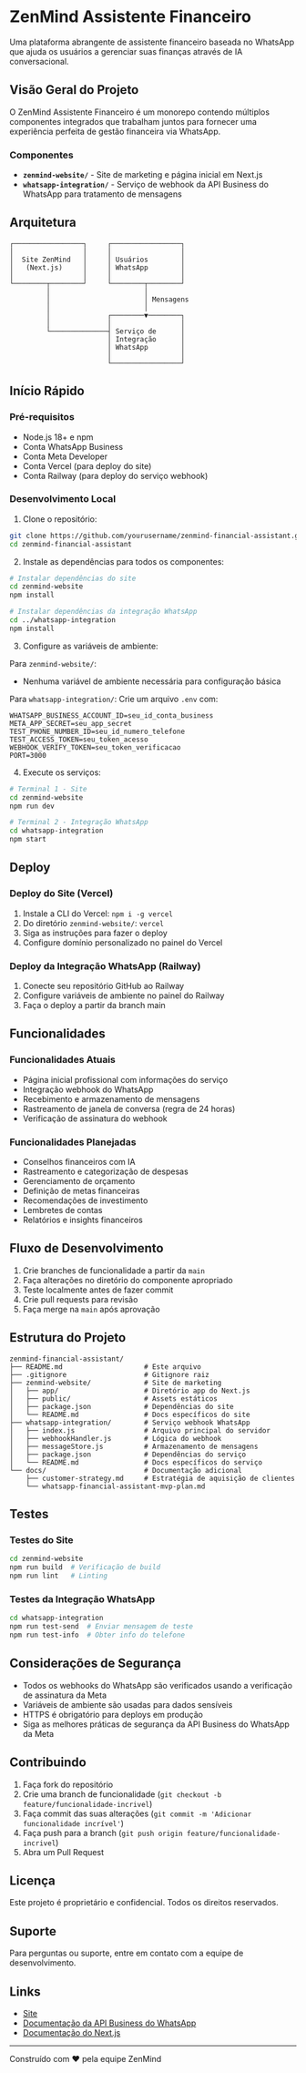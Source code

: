 # ZenMind Assistente Financeiro

Uma plataforma abrangente de assistente financeiro baseada no WhatsApp que ajuda os usuários a gerenciar suas finanças através de IA conversacional.

## Visão Geral do Projeto

O ZenMind Assistente Financeiro é um monorepo contendo múltiplos componentes integrados que trabalham juntos para fornecer uma experiência perfeita de gestão financeira via WhatsApp.

### Componentes

- **`zenmind-website/`** - Site de marketing e página inicial em Next.js
- **`whatsapp-integration/`** - Serviço de webhook da API Business do WhatsApp para tratamento de mensagens

## Arquitetura

```
┌─────────────────┐     ┌─────────────────┐
│                 │     │                 │
│  Site ZenMind   │     │ Usuários        │
│   (Next.js)     │     │ WhatsApp        │
│                 │     │                 │
└────────┬────────┘     └────────┬────────┘
         │                       │
         │                       │ Mensagens
         │                       │
         │              ┌────────▼────────┐
         │              │                 │
         └──────────────┤ Serviço de      │
                        │ Integração      │
                        │ WhatsApp        │
                        │                 │
                        └─────────────────┘
```

## Início Rápido

### Pré-requisitos

- Node.js 18+ e npm
- Conta WhatsApp Business
- Conta Meta Developer
- Conta Vercel (para deploy do site)
- Conta Railway (para deploy do serviço webhook)

### Desenvolvimento Local

1. Clone o repositório:
```bash
git clone https://github.com/yourusername/zenmind-financial-assistant.git
cd zenmind-financial-assistant
```

2. Instale as dependências para todos os componentes:
```bash
# Instalar dependências do site
cd zenmind-website
npm install

# Instalar dependências da integração WhatsApp
cd ../whatsapp-integration
npm install
```

3. Configure as variáveis de ambiente:

Para `zenmind-website/`:
- Nenhuma variável de ambiente necessária para configuração básica

Para `whatsapp-integration/`:
Crie um arquivo `.env` com:
```env
WHATSAPP_BUSINESS_ACCOUNT_ID=seu_id_conta_business
META_APP_SECRET=seu_app_secret
TEST_PHONE_NUMBER_ID=seu_id_numero_telefone
TEST_ACCESS_TOKEN=seu_token_acesso
WEBHOOK_VERIFY_TOKEN=seu_token_verificacao
PORT=3000
```

4. Execute os serviços:

```bash
# Terminal 1 - Site
cd zenmind-website
npm run dev

# Terminal 2 - Integração WhatsApp
cd whatsapp-integration
npm start
```

## Deploy

### Deploy do Site (Vercel)

1. Instale a CLI do Vercel: `npm i -g vercel`
2. Do diretório `zenmind-website/`: `vercel`
3. Siga as instruções para fazer o deploy
4. Configure domínio personalizado no painel do Vercel

### Deploy da Integração WhatsApp (Railway)

1. Conecte seu repositório GitHub ao Railway
2. Configure variáveis de ambiente no painel do Railway
3. Faça o deploy a partir da branch main

## Funcionalidades

### Funcionalidades Atuais
- Página inicial profissional com informações do serviço
- Integração webhook do WhatsApp
- Recebimento e armazenamento de mensagens
- Rastreamento de janela de conversa (regra de 24 horas)
- Verificação de assinatura do webhook

### Funcionalidades Planejadas
- Conselhos financeiros com IA
- Rastreamento e categorização de despesas
- Gerenciamento de orçamento
- Definição de metas financeiras
- Recomendações de investimento
- Lembretes de contas
- Relatórios e insights financeiros

## Fluxo de Desenvolvimento

1. Crie branches de funcionalidade a partir da `main`
2. Faça alterações no diretório do componente apropriado
3. Teste localmente antes de fazer commit
4. Crie pull requests para revisão
5. Faça merge na `main` após aprovação

## Estrutura do Projeto

```
zenmind-financial-assistant/
├── README.md                    # Este arquivo
├── .gitignore                   # Gitignore raiz
├── zenmind-website/             # Site de marketing
│   ├── app/                     # Diretório app do Next.js
│   ├── public/                  # Assets estáticos
│   ├── package.json             # Dependências do site
│   └── README.md                # Docs específicos do site
├── whatsapp-integration/        # Serviço webhook WhatsApp
│   ├── index.js                 # Arquivo principal do servidor
│   ├── webhookHandler.js        # Lógica do webhook
│   ├── messageStore.js          # Armazenamento de mensagens
│   ├── package.json             # Dependências do serviço
│   └── README.md                # Docs específicos do serviço
└── docs/                        # Documentação adicional
    ├── customer-strategy.md     # Estratégia de aquisição de clientes
    └── whatsapp-financial-assistant-mvp-plan.md
```

## Testes

### Testes do Site
```bash
cd zenmind-website
npm run build  # Verificação de build
npm run lint   # Linting
```

### Testes da Integração WhatsApp
```bash
cd whatsapp-integration
npm run test-send  # Enviar mensagem de teste
npm run test-info  # Obter info do telefone
```

## Considerações de Segurança

- Todos os webhooks do WhatsApp são verificados usando a verificação de assinatura da Meta
- Variáveis de ambiente são usadas para dados sensíveis
- HTTPS é obrigatório para deploys em produção
- Siga as melhores práticas de segurança da API Business do WhatsApp da Meta

## Contribuindo

1. Faça fork do repositório
2. Crie uma branch de funcionalidade (`git checkout -b feature/funcionalidade-incrivel`)
3. Faça commit das suas alterações (`git commit -m 'Adicionar funcionalidade incrível'`)
4. Faça push para a branch (`git push origin feature/funcionalidade-incrivel`)
5. Abra um Pull Request

## Licença

Este projeto é proprietário e confidencial. Todos os direitos reservados.

## Suporte

Para perguntas ou suporte, entre em contato com a equipe de desenvolvimento.

## Links

- [Site](https://www.zenmind.com.br)
- [Documentação da API Business do WhatsApp](https://developers.facebook.com/docs/whatsapp/business-api)
- [Documentação do Next.js](https://nextjs.org/docs)

---

Construído com ❤️ pela equipe ZenMind
